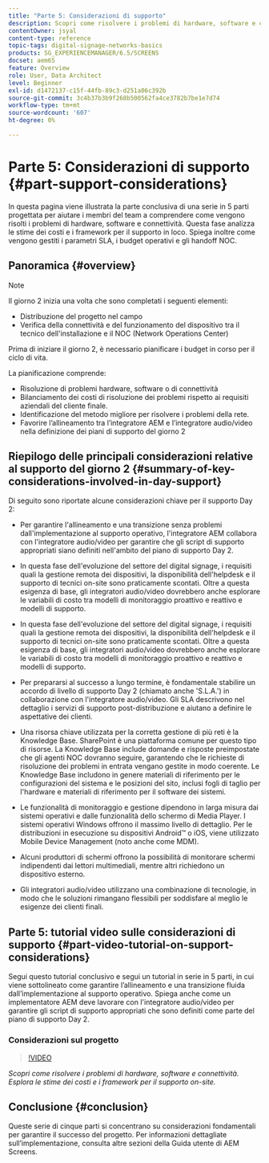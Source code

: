 ```yaml
---
title: "Parte 5: Considerazioni di supporto"
description: Scopri come risolvere i problemi di hardware, software e connettività. Esplora le stime dei costi e i framework per il supporto on-site. Inoltre, scopri come vengono gestiti i parametri SLA, i budget operativi e gli handoff NOC.
contentOwner: jsyal
content-type: reference
topic-tags: digital-signage-networks-basics
products: SG_EXPERIENCEMANAGER/6.5/SCREENS
docset: aem65
feature: Overview
role: User, Data Architect
level: Beginner
exl-id: d1472137-c15f-44fb-89c3-d251a06c392b
source-git-commit: 3c4b37b3b9f268b500562fa4ce3782b7be1e7d74
workflow-type: tm+mt
source-wordcount: '607'
ht-degree: 0%

---
```


# Parte 5: Considerazioni di supporto {#part-support-considerations}

In questa pagina viene illustrata la parte conclusiva di una serie in 5 parti progettata per aiutare i membri del team a comprendere come vengono risolti i problemi di hardware, software e connettività. Questa fase analizza le stime dei costi e i framework per il supporto in loco. Spiega inoltre come vengono gestiti i parametri SLA, i budget operativi e gli handoff NOC.

## Panoramica {#overview}

>[!NOTE]
>
>Il giorno 2 inizia una volta che sono completati i seguenti elementi:
>
>* Distribuzione del progetto nel campo
>* Verifica della connettività e del funzionamento del dispositivo tra il tecnico dell&#39;installazione e il NOC (Network Operations Center)
>
>Prima di iniziare il giorno 2, è necessario pianificare i budget in corso per il ciclo di vita.

La pianificazione comprende:

* Risoluzione di problemi hardware, software o di connettività
* Bilanciamento dei costi di risoluzione dei problemi rispetto ai requisiti aziendali del cliente finale.
* Identificazione del metodo migliore per risolvere i problemi della rete.
* Favorire l’allineamento tra l’integratore AEM e l’integratore audio/video nella definizione dei piani di supporto del giorno 2

## Riepilogo delle principali considerazioni relative al supporto del giorno 2 {#summary-of-key-considerations-involved-in-day-support}

Di seguito sono riportate alcune considerazioni chiave per il supporto Day 2:

* Per garantire l&#39;allineamento e una transizione senza problemi dall&#39;implementazione al supporto operativo, l&#39;integratore AEM collabora con l&#39;integratore audio/video per garantire che gli script di supporto appropriati siano definiti nell&#39;ambito del piano di supporto Day 2.
* In questa fase dell&#39;evoluzione del settore del digital signage, i requisiti quali la gestione remota dei dispositivi, la disponibilità dell&#39;helpdesk e il supporto di tecnici on-site sono praticamente scontati. Oltre a questa esigenza di base, gli integratori audio/video dovrebbero anche esplorare le variabili di costo tra modelli di monitoraggio proattivo e reattivo e modelli di supporto.

* In questa fase dell&#39;evoluzione del settore del digital signage, i requisiti quali la gestione remota dei dispositivi, la disponibilità dell&#39;helpdesk e il supporto di tecnici on-site sono praticamente scontati. Oltre a questa esigenza di base, gli integratori audio/video dovrebbero anche esplorare le variabili di costo tra modelli di monitoraggio proattivo e reattivo e modelli di supporto.
* Per prepararsi al successo a lungo termine, è fondamentale stabilire un accordo di livello di supporto Day 2 (chiamato anche &#39;S.L.A.&#39;) in collaborazione con l&#39;integratore audio/video. Gli SLA descrivono nel dettaglio i servizi di supporto post-distribuzione e aiutano a definire le aspettative dei clienti.
* Una risorsa chiave utilizzata per la corretta gestione di più reti è la Knowledge Base. SharePoint è una piattaforma comune per questo tipo di risorse. La Knowledge Base include domande e risposte preimpostate che gli agenti NOC dovranno seguire, garantendo che le richieste di risoluzione dei problemi in entrata vengano gestite in modo coerente. Le Knowledge Base includono in genere materiali di riferimento per le configurazioni del sistema e le posizioni del sito, inclusi fogli di taglio per l&#39;hardware e materiali di riferimento per il software dei sistemi.
* Le funzionalità di monitoraggio e gestione dipendono in larga misura dai sistemi operativi e dalle funzionalità dello schermo di Media Player. I sistemi operativi Windows offrono il massimo livello di dettaglio. Per le distribuzioni in esecuzione su dispositivi Android™ o iOS, viene utilizzato Mobile Device Management (noto anche come MDM).
* Alcuni produttori di schermi offrono la possibilità di monitorare schermi indipendenti dai lettori multimediali, mentre altri richiedono un dispositivo esterno.
* Gli integratori audio/video utilizzano una combinazione di tecnologie, in modo che le soluzioni rimangano flessibili per soddisfare al meglio le esigenze dei clienti finali.

## Parte 5: tutorial video sulle considerazioni di supporto {#part-video-tutorial-on-support-considerations}

Segui questo tutorial conclusivo e segui un tutorial in serie in 5 parti, in cui viene sottolineato come garantire l’allineamento e una transizione fluida dall’implementazione al supporto operativo. Spiega anche come un implementatore AEM deve lavorare con l&#39;integratore audio/video per garantire gli script di supporto appropriati che sono definiti come parte del piano di supporto Day 2.

### Considerazioni sul progetto

>[!VIDEO](https://video.tv.adobe.com/v/28383)

*Scopri come risolvere i problemi di hardware, software e connettività. Esplora le stime dei costi e i framework per il supporto on-site.*

## Conclusione {#conclusion}

Queste serie di cinque parti si concentrano su considerazioni fondamentali per garantire il successo del progetto. Per informazioni dettagliate sull’implementazione, consulta altre sezioni della Guida utente di AEM Screens.
